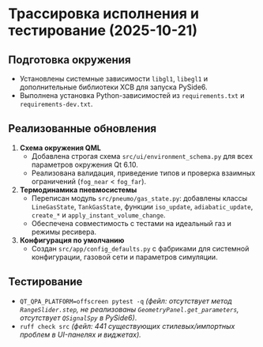 # Трассировка исполнения и тестирование (2025-10-21)

## Подготовка окружения
- Установлены системные зависимости `libgl1`, `libegl1` и дополнительные библиотеки XCB для запуска PySide6.
- Выполнена установка Python-зависимостей из `requirements.txt` и `requirements-dev.txt`.

## Реализованные обновления
1. **Схема окружения QML**
   - Добавлена строгая схема `src/ui/environment_schema.py` для всех параметров окружения Qt 6.10.
   - Реализована валидация, приведение типов и проверка взаимных ограничений (`fog_near` < `fog_far`).
2. **Термодинамика пневмосистемы**
   - Переписан модуль `src/pneumo/gas_state.py`: добавлены классы `LineGasState`, `TankGasState`, функции `iso_update`, `adiabatic_update`, `create_*` и `apply_instant_volume_change`.
   - Обеспечена совместимость с тестами на идеальный газ и режимы ресивера.
3. **Конфигурация по умолчанию**
   - Создан `src/app/config_defaults.py` с фабриками для системной конфигурации, газовой сети и параметров симуляции.

## Тестирование
- `QT_QPA_PLATFORM=offscreen pytest -q` *(фейл: отсутствует метод `RangeSlider.step`, не реализованы `GeometryPanel.get_parameters`, отсутствует `QSignalSpy` в PySide6)*.
- `ruff check src` *(фейл: 441 существующих стилевых/импортных проблем в UI-панелях и виджетах).*
